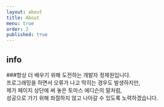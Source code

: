 ```yaml
---
layout: about
title: About
menu: true
order: 2
published: true
---
```


## info

###항상 더 배우기 위해 도전하는 개발자 정제원입니다.<br />
프로그래밍을 하면서 오류가 나고 막히는 경우도 발생하지만,<br />
제가 페이지 상단에 써 놓은 토마스 에디슨의 말처럼,<br />
성공으로 가기 위해 좌절하지 않고 나아갈 수 있도록 노력하겠습니다.

<br />
<br />
